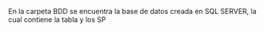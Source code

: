 En la carpeta BDD se encuentra la base de datos creada en SQL SERVER, la cual contiene la tabla y los  SP
